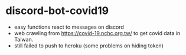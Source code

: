 # discord-bot-covid19 

- easy functions react to messages on discord
- web crawling from https://covid-19.nchc.org.tw/ to get covid data in Taiwan.
- still failed to push to heroku (some problems on hiding token)

